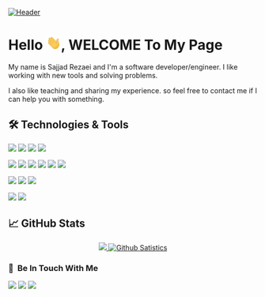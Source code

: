 [![Header](http://chipsetmag.com/wp-content/uploads/elementor/thumbs/programming-p8lqfnv4dfccx0e5x9cj6tc4buxnq0derd4i6f1pv4.gif "Header")](https://sjrz.ir/)

# Hello <img src="https://github.com/sajjad-rezaei/sajjad-rezaei/raw/main/wave.gif" width="30px">, WELCOME To My Page

My name is Sajjad Rezaei and I'm a software developer/engineer. I like working with new tools and solving problems.

I also like teaching and sharing my experience. so feel free to contact me if I can help you with something.

## 🛠 Technologies & Tools




![](https://img.shields.io/badge/Code-php-informational?style=flat&logo=php&logoColor=white&color=2bbc8a)
![](https://img.shields.io/badge/Code-node.js-informational?style=flat&logo=node.js&logoColor=white&color=2bbc8a)
![](https://img.shields.io/badge/Code-javascript-informational?style=flat&logo=javascript&logoColor=white&color=2bbc8a)
![](https://img.shields.io/badge/Code-Python-informational?style=flat&logo=python&logoColor=white&color=2bbc8a)

![](https://img.shields.io/badge/Tools-mysql-informational?style=flat&logo=mysql&logoColor=white&color=2bbc8a)
![](https://img.shields.io/badge/Tools-PostgreSQL-informational?style=flat&logo=postgresql&logoColor=white&color=2bbc8a)
![](https://img.shields.io/badge/Tools-redis-informational?style=flat&logo=redis&logoColor=white&color=2bbc8a)
![](https://img.shields.io/badge/Tools-neo4j-informational?style=flat&logo=neo4j&logoColor=white&color=2bbc8a)
![](https://img.shields.io/badge/Tools-elasticsearch-informational?style=flat&logo=elasticsearch&logoColor=white&color=2bbc8a)
![](https://img.shields.io/badge/Tools-mongodb-informational?style=flat&logo=mongodb&logoColor=white&color=2bbc8a)


![](https://img.shields.io/badge/Tools-Docker-informational?style=flat&logo=docker&logoColor=white&color=2bbc8a)
![](https://img.shields.io/badge/Tools-Kubernetes-informational?style=flat&logo=kubernetes&logoColor=white&color=2bbc8a)
![](https://img.shields.io/badge/Tools-GitlabCI-informational?style=flat&logo=gitlab&logoColor=white&color=2bbc8a)

![](https://img.shields.io/badge/OS-Linux-informational?style=flat&logo=linux&logoColor=white&color=2bbc8a)
![](https://img.shields.io/badge/Shell-Bash-informational?style=flat&logo=gnu-bash&logoColor=white&color=2bbc8a)



## &#x1f4c8; GitHub Stats



<div align="center">
  <a href="https://github.com/sajjad-rezaei/sajjad-rezaei">
      <img height="200em"  src="https://github-readme-stats.vercel.app/api/top-langs/?username=sajjad-rezaei&hide=css,html&langs_count=10&layout=compact&theme=monokai&custom_title=Programming Languages" />
     <img height="200em"  src="https://github-readme-stats.vercel.app/api?username=sajjad-rezaei&show_icons=true&count_private=true&theme=monokai&include_all_commits=true&custom_title=Github Satistics" alt="Github Satistics" />
    
  </a>
</div>


### 💬 &nbsp;Be In Touch With Me

<a href="https://sjrz.ir"><img src="https://img.shields.io/badge/-sjrz.ir-3423A6?style=flat&logo=Google-Chrome&logoColor=white"/></a>
<a href="https://www.linkedin.com/in/sajjad-rezaei"><img src="https://img.shields.io/badge/-Sajjad%20Rezaei-informational?style=flat&logo=Linkedin&logoColor=white"/></a>
<a href="mailto:hi@sajjad.rezaee.73@gmail.com"><img src="https://img.shields.io/badge/-sajjad.rezaee.73@gmail.com-inactive?style=flat&logo=maildotru&logoColor=white"/></a>


